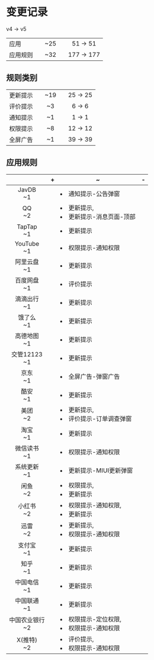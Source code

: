 # 变更记录

v4 -> v5

||||||
|-|:-:|:-:|:-:|:-:|
|应用||~25||51 -> 51|
|应用规则||~32||177 -> 177|

## 规则类别

||||||
|-|:-:|:-:|:-:|:-:|
|更新提示||~19||25 -> 25|
|评价提示||~3||6 -> 6|
|通知提示||~1||1 -> 1|
|权限提示||~8||12 -> 12|
|全屏广告||~1||39 -> 39|

## 应用规则

||+|~|-|
|:-:|-|-|-|
|JavDB<br>~1||<li>通知提示-公告弹窗||
|QQ<br>~2||<li>更新提示,<li>更新提示-消息页面-顶部||
|TapTap<br>~1||<li>更新提示||
|YouTube<br>~1||<li>权限提示-通知权限||
|阿里云盘<br>~1||<li>更新提示||
|百度网盘<br>~1||<li>评价提示||
|滴滴出行<br>~1||<li>更新提示||
|饿了么<br>~1||<li>更新提示||
|高德地图<br>~1||<li>更新提示||
|交管12123<br>~1||<li>更新提示||
|京东<br>~1||<li>全屏广告-弹窗广告||
|酷安<br>~1||<li>更新提示||
|美团<br>~2||<li>更新提示,<li>评价提示-订单调查弹窗||
|淘宝<br>~1||<li>更新提示||
|微信读书<br>~1||<li>权限提示-通知权限||
|系统更新<br>~1||<li>更新提示-MIUI更新弹窗||
|闲鱼<br>~2||<li>权限提示,<li>更新提示||
|小红书<br>~2||<li>权限提示-通知权限,<li>更新提示||
|迅雷<br>~2||<li>更新提示,<li>权限提示-通知权限||
|支付宝<br>~1||<li>更新提示||
|知乎<br>~1||<li>更新提示||
|中国电信<br>~1||<li>更新提示||
|中国联通<br>~1||<li>更新提示||
|中国农业银行<br>~2||<li>权限提示-定位权限,<li>权限提示-通知权限||
|X(推特)<br>~2||<li>评价提示,<li>权限提示-通知权限||

